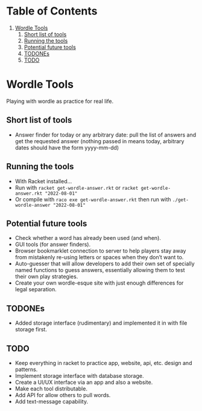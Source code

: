 
# Table of Contents

1.  [Wordle Tools](#org665a29a)
    1.  [Short list of tools](#orgecd898d)
    2.  [Running the tools](#org154ad12)
    3.  [Potential future tools](#org04ad0f0)
    4.  [TODONEs](#org853ea07)
    5.  [TODO](#org6d37bf4)



<a id="org665a29a"></a>

# Wordle Tools

Playing with wordle as practice for real life.


<a id="orgecd898d"></a>

## Short list of tools

-   Answer finder for <span class="underline">today</span> or any arbitrary date: pull the list of answers and get the requested answer (nothing passed in means <span class="underline">today</span>, arbitrary dates should have the form yyyy-mm-dd)


<a id="org154ad12"></a>

## Running the tools

-   With Racket installed&#x2026;
-   Run with
    `racket get-wordle-answer.rkt`
    or
    `racket get-wordle-answer.rkt "2022-08-01"`
-   Or compile with `raco exe get-wordle-answer.rkt` then run with `./get-wordle-answer "2022-08-01"`


<a id="org04ad0f0"></a>

## Potential future tools

-   Check whether a word has already been used (and when).
-   GUI tools (for answer finders).
-   Browser bookmarklet connection to server to help players stay away from mistakenly re-using letters or spaces when they don&rsquo;t want to.
-   Auto-guesser that will allow developers to add their own set of specially named functions to guess answers, essentially allowing them to test their own play strategies.
-   Create your own wordle-esque site with just enough differences for legal separation.


<a id="org853ea07"></a>

## TODONEs

-   Added storage interface (rudimentary) and implemented it in with file storage first.


<a id="org6d37bf4"></a>

## TODO

-   Keep everything in racket to practice app, website, api, etc. design and patterns.
-   Implement storage interface with database storage.
-   Create a UI/UX interface via an app and also a website.
-   Make each tool distributable.
-   Add API for allow others to pull words.
-   Add text-message capability.

